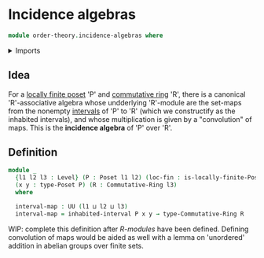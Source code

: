 # Incidence algebras

```agda
module order-theory.incidence-algebras where
```

<details><summary>Imports</summary>

```agda
open import commutative-algebra.commutative-rings

open import foundation.dependent-pair-types
open import foundation.inhabited-types
open import foundation.universe-levels

open import foundation-core.cartesian-product-types

open import order-theory.interval-subposets
open import order-theory.locally-finite-posets
open import order-theory.posets
```

</details>

## Idea

For a [locally finite poset](order-theory.locally-finite-posets.md) 'P' and
[commutative ring](commutative-algebra.commutative-rings.md) 'R', there is a
canonical 'R'-associative algebra whose undderlying 'R'-module are the set-maps
from the nonempty [intervals](order-theory.interval-subposets.md) of 'P' to 'R'
(which we constructify as the inhabited intervals), and whose multiplication is
given by a "convolution" of maps. This is the **incidence algebra** of 'P' over
'R'.

## Definition

```agda
module _
  {l1 l2 l3 : Level} (P : Poset l1 l2) (loc-fin : is-locally-finite-Poset P)
  (x y : type-Poset P) (R : Commutative-Ring l3)
  where

  interval-map : UU (l1 ⊔ l2 ⊔ l3)
  interval-map = inhabited-interval P x y → type-Commutative-Ring R
```

WIP: complete this definition after _R-modules_ have been defined. Defining
convolution of maps would be aided as well with a lemma on 'unordered' addition
in abelian groups over finite sets.
